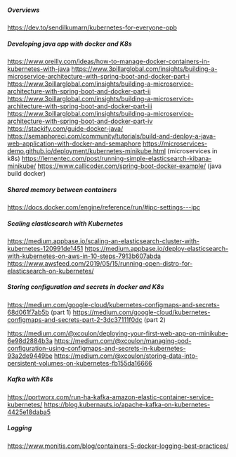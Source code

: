 ##### Overviews
https://dev.to/sendilkumarn/kubernetes-for-everyone-opb

##### Developing java app with docker and K8s
https://www.oreilly.com/ideas/how-to-manage-docker-containers-in-kubernetes-with-java
https://www.3pillarglobal.com/insights/building-a-microservice-architecture-with-spring-boot-and-docker-part-i
https://www.3pillarglobal.com/insights/building-a-microservice-architecture-with-spring-boot-and-docker-part-ii
https://www.3pillarglobal.com/insights/building-a-microservice-architecture-with-spring-boot-and-docker-part-iii
https://www.3pillarglobal.com/insights/building-a-microservice-architecture-with-spring-boot-and-docker-part-iv
https://stackify.com/guide-docker-java/
https://semaphoreci.com/community/tutorials/build-and-deploy-a-java-web-application-with-docker-and-semaphore
https://microservices-demo.github.io/deployment/kubernetes-minikube.html (microservices in k8s)
https://lernentec.com/post/running-simple-elasticsearch-kibana-minikube/
https://www.callicoder.com/spring-boot-docker-example/ (java build docker)

##### Shared memory between containers
https://docs.docker.com/engine/reference/run/#ipc-settings---ipc

##### Scaling elasticsearch with Kubernetes
https://medium.appbase.io/scaling-an-elasticsearch-cluster-with-kubernetes-120991de1451
https://medium.appbase.io/deploy-elasticsearch-with-kubernetes-on-aws-in-10-steps-7913b607abda
https://www.awsfeed.com/2019/05/15/running-open-distro-for-elasticsearch-on-kubernetes/


##### Storing configuration and secrets in docker and K8s
https://medium.com/google-cloud/kubernetes-configmaps-and-secrets-68d061f7ab5b (part 1)
https://medium.com/google-cloud/kubernetes-configmaps-and-secrets-part-2-3dc37111f0dc (part 2)

https://medium.com/@xcoulon/deploying-your-first-web-app-on-minikube-6e98d2884b3a
https://medium.com/@xcoulon/managing-pod-configuration-using-configmaps-and-secrets-in-kubernetes-93a2de9449be
https://medium.com/@xcoulon/storing-data-into-persistent-volumes-on-kubernetes-fb155da16666

##### Kafka with K8s
https://portworx.com/run-ha-kafka-amazon-elastic-container-service-kubernetes/
https://blog.kubernauts.io/apache-kafka-on-kubernetes-4425e18daba5


##### Logging 
https://www.monitis.com/blog/containers-5-docker-logging-best-practices/
